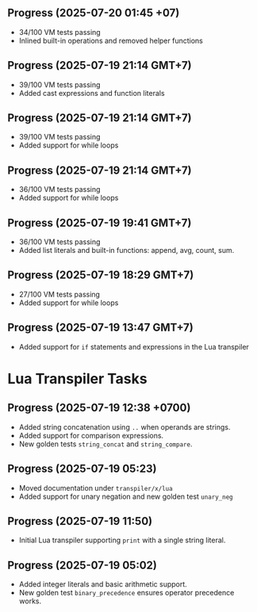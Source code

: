 
## Progress (2025-07-20 01:45 +07)
- 34/100 VM tests passing
- Inlined built-in operations and removed helper functions

## Progress (2025-07-19 21:14 GMT+7)
- 39/100 VM tests passing
- Added cast expressions and function literals

## Progress (2025-07-19 21:14 GMT+7)
- 39/100 VM tests passing
- Added support for while loops

## Progress (2025-07-19 21:14 GMT+7)
- 36/100 VM tests passing
- Added support for while loops

## Progress (2025-07-19 19:41 GMT+7)
- 36/100 VM tests passing
- Added list literals and built-in functions: append, avg, count, sum.

## Progress (2025-07-19 18:29 GMT+7)
- 27/100 VM tests passing
- Added support for while loops

## Progress (2025-07-19 13:47 GMT+7)
- Added support for `if` statements and expressions in the Lua transpiler

# Lua Transpiler Tasks

## Progress (2025-07-19 12:38 +0700)
- Added string concatenation using `..` when operands are strings.
- Added support for comparison expressions.
- New golden tests `string_concat` and `string_compare`.

## Progress (2025-07-19 05:23)
- Moved documentation under `transpiler/x/lua`
- Added support for unary negation and new golden test `unary_neg`

## Progress (2025-07-19 11:50)
- Initial Lua transpiler supporting `print` with a single string literal.

## Progress (2025-07-19 05:02)
- Added integer literals and basic arithmetic support.
- New golden test `binary_precedence` ensures operator precedence works.
